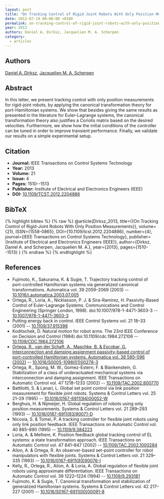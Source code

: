 ```yaml
---
layout: post
title: "On Tracking Control of Rigid-Joint Robots With Only Position Measurements"
date: 2012-07-19 00:00:00 +0100
permalink: on-tracking-control-of-rigid-joint-robots-with-only-position-measurements
year: 2013
authors: Daniel A. Dirksz, Jacquelien M. A. Scherpen
category:
  - articles
---
```

 
## Authors
[Daniel A. Dirksz](authors/daniel_a_dirksz), [Jacquelien M. A. Scherpen](authors/jacquelien_m_a_scherpen)
 
## Abstract
In this letter, we present tracking control with only position measurements for rigid-joint robots, by applying the canonical transformation theory for port-Hamiltonian systems. We show that besides giving the same results as presented in the literature for Euler-Lagrange systems, the canonical transformation theory also justifies a Coriolis matrix based on the desired velocities. Furthermore, we show how the initial conditions of the controller can be tuned in order to improve transient performance. Finally, we validate our results on a simple experimental setup.
 
## Citation
- **Journal:** IEEE Transactions on Control Systems Technology
- **Year:** 2013
- **Volume:** 21
- **Issue:** 4
- **Pages:** 1510--1513
- **Publisher:** Institute of Electrical and Electronics Engineers (IEEE)
- **DOI:** [10.1109/TCST.2012.2204886](https://doi.org/10.1109/TCST.2012.2204886)
 
## BibTeX
{% highlight bibtex %}
{% raw %}
@article{Dirksz_2013,
  title={{On Tracking Control of Rigid-Joint Robots With Only Position Measurements}},
  volume={21},
  ISSN={1558-0865},
  DOI={10.1109/tcst.2012.2204886},
  number={4},
  journal={IEEE Transactions on Control Systems Technology},
  publisher={Institute of Electrical and Electronics Engineers (IEEE)},
  author={Dirksz, Daniel A. and Scherpen, Jacquelien M. A.},
  year={2013},
  pages={1510--1513}
}
{% endraw %}
{% endhighlight %}
 
## References
- Fujimoto, K., Sakurama, K. & Sugie, T. Trajectory tracking control of port-controlled Hamiltonian systems via generalized canonical transformations. Automatica vol. 39 2059–2069 (2003) -- [10.1016/j.automatica.2003.07.005](https://doi.org/10.1016/j.automatica.2003.07.005)
- Ortega, R., Loría, A., Nicklasson, P. J. & Sira-Ramírez, H. Passivity-Based Control of Euler-Lagrange Systems. Communications and Control Engineering (Springer London, 1998). doi:10.1007/978-1-4471-3603-3 -- [10.1007/978-1-4471-3603-3](https://doi.org/10.1007/978-1-4471-3603-3)
- Putting energy back in control. IEEE Control Systems vol. 21 18–33 (2001) -- [10.1109/37.915398](https://doi.org/10.1109/37.915398)
- Koditschek, D. Natural motion for robot arms. The 23rd IEEE Conference on Decision and Control (1984) doi:10.1109/cdc.1984.272106 -- [10.1109/CDC.1984.272106](https://doi.org/10.1109/CDC.1984.272106)
- [Ortega, R., van der Schaft, A., Maschke, B. & Escobar, G. Interconnection and damping assignment passivity-based control of port-controlled Hamiltonian systems. Automatica vol. 38 585–596 (2002)](interconnection-and-damping-assignment-passivity-based-control-of-port-controlled-hamiltonian-systems) -- [10.1016/S0005-1098(01)00278-3](https://doi.org/10.1016/S0005-1098(01)00278-3)
- Ortega, R., Spong, M. W., Gomez-Estern, F. & Blankenstein, G. Stabilization of a class of underactuated mechanical systems via interconnection and damping assignment. IEEE Transactions on Automatic Control vol. 47 1218–1233 (2002) -- [10.1109/TAC.2002.800770](https://doi.org/10.1109/TAC.2002.800770)
- Battilotti, S. & Lanari, L. Global set point control via link position measurement for flexible joint robots. Systems &amp; Control Letters vol. 25 21–29 (1995) -- [10.1016/0167-6911(94)00052-W](https://doi.org/10.1016/0167-6911(94)00052-W)
- Berghuis, H. & Nijmeijer, H. Global regulation of robots using only position measurements. Systems &amp; Control Letters vol. 21 289–293 (1993) -- [10.1016/0167-6911(93)90071-D](https://doi.org/10.1016/0167-6911(93)90071-D)
- Nicosia, S. & Tomei, P. A tracking controller for flexible joint robots using only link position feedback. IEEE Transactions on Automatic Control vol. 40 885–890 (1995) -- [10.1109/9.384223](https://doi.org/10.1109/9.384223)
- Loria, A. & Melhem, K. Position feedback global tracking control of EL systems: a state transformation approach. IEEE Transactions on Automatic Control vol. 47 841–847 (2002) -- [10.1109/TAC.2002.1000284](https://doi.org/10.1109/TAC.2002.1000284)
- Ailon, A. & Ortega, R. An observer-based set-point controller for robot manipulators with flexible joints. Systems &amp; Control Letters vol. 21 329–335 (1993) -- [10.1016/0167-6911(93)90076-I](https://doi.org/10.1016/0167-6911(93)90076-I)
- Kelly, R., Ortega, R., Ailon, A. & Loria, A. Global regulation of flexible joint robots using approximate differentiation. IEEE Transactions on Automatic Control vol. 39 1222–1224 (1994) -- [10.1109/9.293181](https://doi.org/10.1109/9.293181)
- Fujimoto, K. & Sugie, T. Canonical transformation and stabilization of generalized Hamiltonian systems. Systems &amp; Control Letters vol. 42 217–227 (2001) -- [10.1016/S0167-6911(00)00091-8](https://doi.org/10.1016/S0167-6911(00)00091-8)

